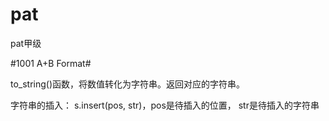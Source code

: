 # pat
pat甲级

#1001 A+B Format#

to_string()函数，将数值转化为字符串。返回对应的字符串。

字符串的插入：
s.insert(pos, str)，pos是待插入的位置， str是待插入的字符串
##
